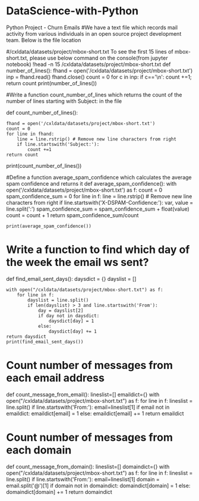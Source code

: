 # DataScience-with-Python
Python Project - Churn Emails
#We have a text file which records mail activity from various individuals in an open source project development team. Below is the file location

#/cxldata/datasets/project/mbox-short.txt
To see the first 15 lines of mbox-short.txt, please use below command on the console(from jupyter notebook)
!head -n 15 /cxldata/datasets/project/mbox-short.txt
def number_of_lines():
    fhand = open('/cxldata/datasets/project/mbox-short.txt')
    inp = fhand.read()
    fhand.close()
    count = 0
    for c in inp:
        if c=='\n':
            count +=1;
    return count
print(number_of_lines())

#Write a function count_number_of_lines which returns the count of the number of lines starting with Subject: in the file
    
  def count_number_of_lines():
    
    fhand = open('/cxldata/datasets/project/mbox-short.txt')
    count = 0
    for line in fhand:
        line = line.rstrip() # Remove new line characters from right
        if line.startswith('Subject:'):
            count +=1
    return count
 
 print(count_number_of_lines())
 
 #Define a function average_spam_confidence which calculates the average spam confidence and returns it
 def average_spam_confidence():
    with open('/cxldata/datasets/project/mbox-short.txt') as f:
        count = 0
        spam_confidence_sum = 0
        for line in f:
            line = line.rstrip() # Remove new line characters from right
            if line.startswith('X-DSPAM-Confidence:'):
                var, value = line.split(':')
                spam_confidence_sum = spam_confidence_sum + float(value)
                count = count + 1
    return spam_confidence_sum/count
    
    print(average_spam_confidence())
    
   # Write a function to find which day of the week the email ws sent?
   def find_email_sent_days():
    daysdict = {}
    dayslist = []

    with open("/cxldata/datasets/project/mbox-short.txt") as f:
        for line in f:
            dayslist = line.split()
            if len(dayslist) > 3 and line.startswith('From'):
                day = dayslist[2]
                if day not in daysdict:
                    daysdict[day] = 1
                else:
                    daysdict[day] += 1
    return daysdict
    print(find_email_sent_days())
    
# Count number of messages from each email address
def count_message_from_email():
    lineslist=[]
    emaildict={}
    with open("/cxldata/datasets/project/mbox-short.txt") as f:
      for line in f:
        lineslist = line.split()
        if line.startswith('From:'):
          email=lineslist[1]
          if email not in emaildict:
            emaildict[email] = 1
          else:
            emaildict[email] += 1
    return emaildict
    
  # Count number of messages from each domain
  def count_message_from_domain():
    lineslist=[]
    domaindict={}
    with open("/cxldata/datasets/project/mbox-short.txt") as f:
        for line in f:
            lineslist = line.split()
            if line.startswith('From:'):
                email=lineslist[1]
                domain = email.split('@')[1] 
                if domain not in domaindict:
                    domaindict[domain] = 1
                else:
                    domaindict[domain] += 1
    return domaindict
